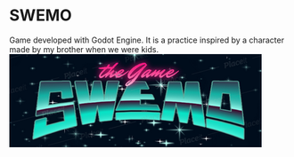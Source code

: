 # SWEMO
Game developed with Godot Engine. It is a practice inspired by a character made by my brother when we were kids.
![Swemo The Game](Swemo.png)